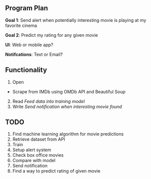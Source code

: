 ## Program Plan
**Goal 1**: Send alert when potentially interesting movie is playing at my favorite cinema

**Goal 2**: Predict my rating for any given movie

**UI**: Web or mobile app?

**Notifcations**: Text or Email?

## Functionality
1. Open
  * Scrape from IMDb using OMDb API and Beautiful Soup
2. Read
  *Feed data into training model*
3. Write
  *Send notification when interesting movie found*


## TODO
1. Find machine learning algorithm for movie predictions
2. Retrieve dataset from API
3. Train
4. Setup alert system
  1. Check box office movies
  2. Compare with model
  3. Send notification
5. Find a way to predict rating of given movie
